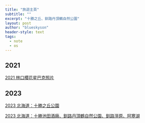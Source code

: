 ```yaml
---
title: "旅遊主頁"
subtitle: ""
excerpt: "十勝之丘、釧路丹頂鶴自然公園"
layout: post
author: "blueskyson"
header-style: text
tags:
  - note
  - os
---
```


## 2021

[2021 林口櫻花星巴克照片](/2021/02/18/linkou-cherry-blossoms-starbucks)

## 2023

[2023 北海道：十勝之丘公園](/2022/05/01/hokkaido-1)

[2023 北海道：十勝池田酒廠、釧路丹頂鶴自然公園、釧路溼原、阿寒湖](/2022/05/02/hokkaido-2)